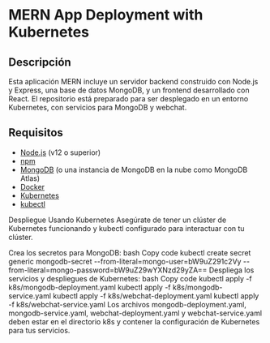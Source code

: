 # MERN App Deployment with Kubernetes
## Descripción

Esta aplicación MERN incluye un servidor backend construido con Node.js y Express, una base de datos MongoDB, y un frontend desarrollado con React. El repositorio está preparado para ser desplegado en un entorno Kubernetes, con servicios para MongoDB y webchat.

## Requisitos

- [Node.js](https://nodejs.org/) (v12 o superior)
- [npm](https://www.npmjs.com/)
- [MongoDB](https://www.mongodb.com/) (o una instancia de MongoDB en la nube como MongoDB Atlas)
- [Docker](https://www.docker.com/)
- [Kubernetes](https://kubernetes.io/)
- [kubectl](https://kubernetes.io/docs/tasks/tools/install-kubectl/)

Despliegue
Usando Kubernetes
Asegúrate de tener un clúster de Kubernetes funcionando y kubectl configurado para interactuar con tu clúster.

Crea los secretos para MongoDB:
bash
Copy code
kubectl create secret generic mongodb-secret --from-literal=mongo-user=bW9uZ291c2Vy --from-literal=mongo-password=bW9uZ29wYXNzd29yZA==
Despliega los servicios y despliegues de Kubernetes:
bash
Copy code
kubectl apply -f k8s/mongodb-deployment.yaml
kubectl apply -f k8s/mongodb-service.yaml
kubectl apply -f k8s/webchat-deployment.yaml
kubectl apply -f k8s/webchat-service.yaml
Los archivos mongodb-deployment.yaml, mongodb-service.yaml, webchat-deployment.yaml y webchat-service.yaml deben estar en el directorio k8s y contener la configuración de Kubernetes para tus servicios.
